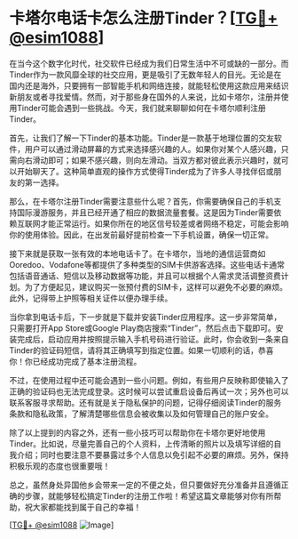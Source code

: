 # 卡塔尔电话卡怎么注册Tinder？[[TG💪+ @esim1088](https://t.me/s/esim1088)]

在当今这个数字化时代，社交软件已经成为我们日常生活中不可或缺的一部分。而Tinder作为一款风靡全球的社交应用，更是吸引了无数年轻人的目光。无论是在国内还是海外，只要拥有一部智能手机和网络连接，就能轻松使用这款应用来结识新朋友或者寻找爱情。然而，对于那些身在国外的人来说，比如卡塔尔，注册并使用Tinder可能会遇到一些挑战。今天，我们就来聊聊如何在卡塔尔顺利注册Tinder。

首先，让我们了解一下Tinder的基本功能。Tinder是一款基于地理位置的交友软件，用户可以通过滑动屏幕的方式来选择感兴趣的人。如果你对某个人感兴趣，只需向右滑动即可；如果不感兴趣，则向左滑动。当双方都对彼此表示兴趣时，就可以开始聊天了。这种简单直观的操作方式使得Tinder成为了许多人寻找伴侣或朋友的第一选择。

那么，在卡塔尔注册Tinder需要注意些什么呢？首先，你需要确保自己的手机支持国际漫游服务，并且已经开通了相应的数据流量套餐。这是因为Tinder需要依赖互联网才能正常运行。如果你所在的地区信号较差或者网络不稳定，可能会影响你的使用体验。因此，在出发前最好提前检查一下手机设置，确保一切正常。

接下来就是获取一张有效的本地电话卡了。在卡塔尔，当地的通信运营商如Ooredoo、Vodafone等都提供了多种类型的SIM卡供游客选择。这些电话卡通常包括语音通话、短信以及移动数据等功能，并且可以根据个人需求灵活调整资费计划。为了方便起见，建议购买一张预付费的SIM卡，这样可以避免不必要的麻烦。此外，记得带上护照等相关证件以便办理手续。

当你拿到电话卡后，下一步就是下载并安装Tinder应用程序。这一步非常简单，只需要打开App Store或Google Play商店搜索“Tinder”，然后点击下载即可。安装完成后，启动应用并按照提示输入手机号码进行验证。此时，你会收到一条来自Tinder的验证码短信，请将其正确填写到指定位置。如果一切顺利的话，恭喜你！你已经成功完成了基本注册流程。

不过，在使用过程中还可能会遇到一些小问题。例如，有些用户反映称即使输入了正确的验证码也无法完成登录。这时候可以尝试重启设备后再试一次；另外也可以联系客服寻求帮助。还有就是关于隐私保护的问题，记得仔细阅读Tinder的服务条款和隐私政策，了解清楚哪些信息会被收集以及如何管理自己的账户安全。

除了以上提到的内容之外，还有一些小技巧可以帮助你在卡塔尔更好地使用Tinder。比如说，尽量完善自己的个人资料，上传清晰的照片以及填写详细的自我介绍；同时也要注意不要暴露过多个人信息以免引起不必要的麻烦。另外，保持积极乐观的态度也很重要哦！

总之，虽然身处异国他乡会带来一定的不便之处，但只要做好充分准备并且遵循正确的步骤，就能够轻松搞定Tinder的注册工作啦！希望这篇文章能够对你有所帮助，祝大家都能找到属于自己的幸福！

[[TG💪+ @esim1088](https://t.me/s/esim1088) ![Image](https://i.postimg.cc/4NQfJmqS/Snipaste-2025-05-13-00-14-12.png)]
